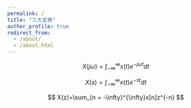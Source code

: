 ```yaml
---
permalink: /
title: "三大变换"
author_profile: true
redirect_from: 
  - /about/
  - /about.html
---
```



$$
X(j\omega)=\int_{-\infty}^{\infty}x(t)e^{-j\omega t}dt
$$


$$
X(s)=\int_{-\infty}^{\infty}x(t)e^{-st}dt
$$


$$
X(z)=\sum_{n = -\infty}^{\infty}x[n]z^{-n}
$$
